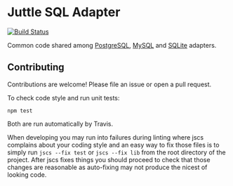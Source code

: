 # Juttle SQL Adapter

[![Build Status](https://magnum.travis-ci.com/juttle/juttle-sql-adapter-common.svg?token=y7186y8XHjB7CcxwUcoX)](https://magnum.travis-ci.com/juttle/juttle-sql-adapter-common)

Common code shared among
[PostgreSQL](https://github.com/juttle/juttle-postgres-adapter/),
[MySQL](https://github.com/juttle/juttle-mysql-adapter/)
and [SQLite](https://github.com/juttle/juttle-sqlite-adapter/) adapters.

## Contributing

Contributions are welcome! Please file an issue or open a pull request.

To check code style and run unit tests:
```
npm test
```

Both are run automatically by Travis.

When developing you may run into failures during linting where jscs complains
about your coding style and an easy way to fix those files is to simply run
`jscs --fix test` or `jscs --fix lib` from the root directory of the project.
After jscs fixes things you should proceed to check that those changes are
reasonable as auto-fixing may not produce the nicest of looking code.

